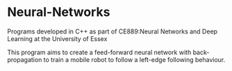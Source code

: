 # Neural-Networks
Programs developed in C++ as part of CE889:Neural Networks and Deep Learning at the University of Essex

This program aims to create a feed-forward neural network with back-propagation to train a mobile robot to follow a left-edge following behaviour.

